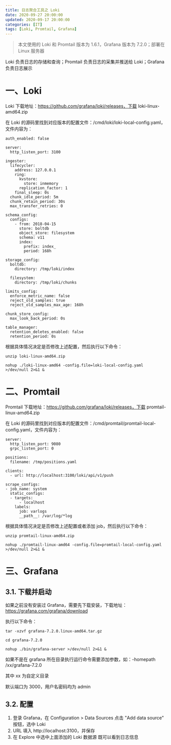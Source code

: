 ```yaml
---
title: 日志聚合工具之 Loki
date: 2020-09-27 20:00:00
updated: 2020-09-17 20:00:00
categories: [IT]
tags: [Loki, Promtail, Grafana]
---
```


> 本文使用的 Loki 和 Promtail 版本为 1.6.1，Grafana 版本为 7.2.0；部署在 Linux 服务器

Loki 负责日志的存储和查询；Promtail 负责日志的采集并推送给 Loki；Grafana 负责日志展示

# 一、Loki

Loki 下载地址：https://github.com/grafana/loki/releases，下载 loki-linux-amd64.zip

在 Loki 的源码里找到对应版本的配置文件：/cmd/loki/loki-local-config.yaml，文件内容为：

```
auth_enabled: false

server:
  http_listen_port: 3100

ingester:
  lifecycler:
    address: 127.0.0.1
    ring:
      kvstore:
        store: inmemory
      replication_factor: 1
    final_sleep: 0s
  chunk_idle_period: 5m
  chunk_retain_period: 30s
  max_transfer_retries: 0

schema_config:
  configs:
    - from: 2018-04-15
      store: boltdb
      object_store: filesystem
      schema: v11
      index:
        prefix: index_
        period: 168h

storage_config:
  boltdb:
    directory: /tmp/loki/index

  filesystem:
    directory: /tmp/loki/chunks

limits_config:
  enforce_metric_name: false
  reject_old_samples: true
  reject_old_samples_max_age: 168h

chunk_store_config:
  max_look_back_period: 0s

table_manager:
  retention_deletes_enabled: false
  retention_period: 0s
```

根据具体情况决定是否修改上述配置，然后执行以下命令：

```
unzip loki-linux-amd64.zip

nohup ./loki-linux-amd64 -config.file=loki-local-config.yaml >/dev/null 2>&1 &
```

# 二、Promtail

Promtail 下载地址：https://github.com/grafana/loki/releases，下载 promtail-linux-amd64.zip

在 Loki 的源码里找到对应版本的配置文件：/cmd/promtail/promtail-local-config.yaml，文件内容为：

```
server:
  http_listen_port: 9080
  grpc_listen_port: 0

positions:
  filename: /tmp/positions.yaml

clients:
  - url: http://localhost:3100/loki/api/v1/push

scrape_configs:
- job_name: system
  static_configs:
  - targets:
      - localhost
    labels:
      job: varlogs
      __path__: /var/log/*log
```

根据具体情况决定是否修改上述配置或者添加 job，然后执行以下命令：

```
unzip promtail-linux-amd64.zip

nohup ./promtail-linux-amd64 -config.file=promtail-local-config.yaml >/dev/null 2>&1 &
```

# 三、Grafana

## 3.1. 下载并启动

如果之前没有安装过 Grafana，需要先下载安装，下载地址：https://grafana.com/grafana/download

执行以下命令：

```
tar -xzvf grafana-7.2.0.linux-amd64.tar.gz

cd grafana-7.2.0

nohup ./bin/grafana-server >/dev/null 2>&1 &
```

如果不是在 grafana 所在目录执行运行命令需要添加参数，如：-homepath /xx/grafana-7.2.0

其中 xx 为自定义目录

默认端口为 3000，用户名密码均为 admin

## 3.2. 配置

1. 登录 Grafana，在 Configuration > Data Sources 点击 "Add data source" 按钮，选中 Loki
1. URL 填入 http://localhost:3100，并保存
1. 在 Explore 中选中上面添加的 Loki 数据源 既可以看到日志信息

